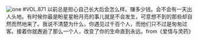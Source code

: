 ![one](http://image.wufazhuce.com/Fj1xzLiObotmuOHoTF8y4CJey1lf)
#VOL.871
以前总是担心自己长大后会怎么样。赚多少钱。会不会有一天出人头地。有时候你最是盼星星盼月亮的事儿就是不会发生，可意想不到的那些却自然而然地来了。我说不清楚为什么，你遇见过千百个人，而他们只不过是匆匆过客。接着你就邂逅了那么一个人，改变了你的生命直到永远。from《爱情与灵药》